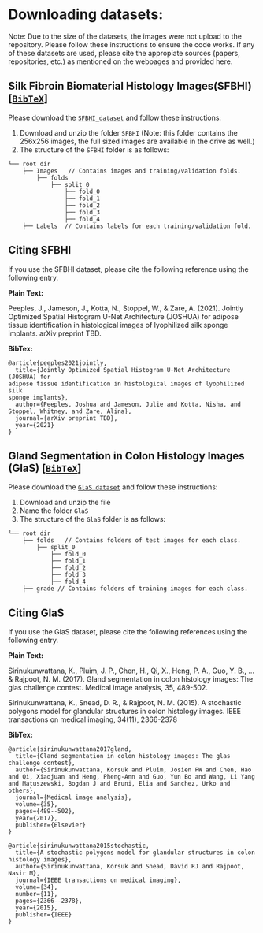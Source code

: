 # Downloading datasets:

Note: Due to the size of the datasets, the images were not 
upload to the repository. Please follow these instructions
to ensure the code works. If any of these datasets are used,
please cite the appropiate sources (papers, repositories, etc.) as mentioned
on the webpages and provided here.

##  Silk Fibroin Biomaterial Histology Images(SFBHI) [[`BibTeX`](#CitingSFBHI)]

Please download the [`SFBHI_dataset`](https://drive.google.com/drive/folders/1ZYGR7HxrJFIk5V9UIUYWWjcJuAyYkMxA?usp=sharing) 
and follow these instructions:

1. Download and unzip the folder `SFBHI` (Note: this folder contains the 
256x256 images, the full sized images are available in the drive as well.)
2. The structure of the `SFBHI` folder is as follows:
```
└── root dir
    ├── Images   // Contains images and training/validation folds.
        ├── folds
            ├── split_0
                ├── fold_0
                ├── fold_1
                ├── fold_2
                ├── fold_3
                ├── fold_4
    ├── Labels  // Contains labels for each training/validation fold.   
```
## <a name="CitingSFBHI"></a>Citing SFBHI

If you use the SFBHI dataset, please cite the following reference using the following entry.

**Plain Text:**

Peeples, J., Jameson, J., Kotta, N., Stoppel, W., & Zare, A. (2021). Jointly Optimized Spatial Histogram U-Net Architecture (JOSHUA) for 
adipose tissue identification in histological images of lyophilized silk 
sponge implants. arXiv preprint TBD.

**BibTex:**
```
@article{peeples2021jointly,
  title={Jointly Optimized Spatial Histogram U-Net Architecture (JOSHUA) for 
adipose tissue identification in histological images of lyophilized silk 
sponge implants},
  author={Peeples, Joshua and Jameson, Julie and Kotta, Nisha, and Stoppel, Whitney, and Zare, Alina},
  journal={arXiv preprint TBD},
  year={2021}
}
```
## Gland Segmentation in Colon Histology Images (GlaS) [[`BibTeX`](#CitingGlaS)]

Please download the 
[`GlaS dataset`](https://warwick.ac.uk/fac/cross_fac/tia/data/glascontest/download/) 
and follow these instructions:

1. Download and unzip the file
2. Name the folder `GlaS`
3. The structure of the `GlaS` folder is as follows:
```
└── root dir
    ├── folds   // Contains folders of test images for each class.
        ├── split_0
            ├── fold_0
            ├── fold_1
            ├── fold_2
            ├── fold_3
            ├── fold_4
    ├── grade // Contains folders of training images for each class.  
```
## <a name="CitingGlaS"></a>Citing GlaS

If you use the GlaS dataset, please cite the following references using the following entry.

**Plain Text:**

Sirinukunwattana, K., Pluim, J. P., Chen, H., Qi, X., Heng, P. A., Guo, 
Y. B., ... & Rajpoot, N. M. (2017). Gland segmentation in colon histology 
images: The glas challenge contest. Medical image analysis, 35, 489-502.

Sirinukunwattana, K., Snead, D. R., & Rajpoot, N. M. (2015). A stochastic 
polygons model for glandular structures in colon histology images. 
IEEE transactions on medical imaging, 34(11), 2366-2378

**BibTex:**
```
@article{sirinukunwattana2017gland,
  title={Gland segmentation in colon histology images: The glas challenge contest},
  author={Sirinukunwattana, Korsuk and Pluim, Josien PW and Chen, Hao and Qi, Xiaojuan and Heng, Pheng-Ann and Guo, Yun Bo and Wang, Li Yang and Matuszewski, Bogdan J and Bruni, Elia and Sanchez, Urko and others},
  journal={Medical image analysis},
  volume={35},
  pages={489--502},
  year={2017},
  publisher={Elsevier}
}

@article{sirinukunwattana2015stochastic,
  title={A stochastic polygons model for glandular structures in colon histology images},
  author={Sirinukunwattana, Korsuk and Snead, David RJ and Rajpoot, Nasir M},
  journal={IEEE transactions on medical imaging},
  volume={34},
  number={11},
  pages={2366--2378},
  year={2015},
  publisher={IEEE}
}

```